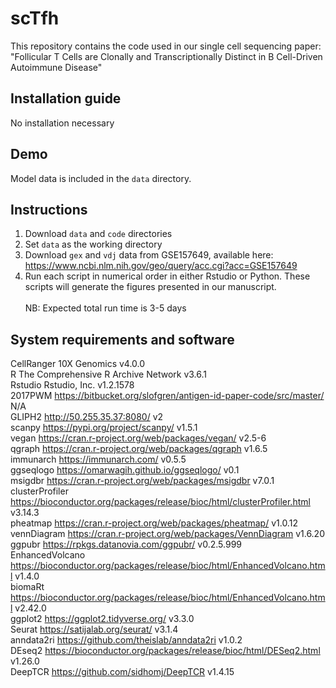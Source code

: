 # scTfh
This repository contains the code used in our single cell sequencing paper: "Follicular T Cells are Clonally and Transcriptionally Distinct in B Cell-Driven Autoimmune Disease"

## Installation guide
No installation necessary

## Demo
Model data is included in the `data` directory.

## Instructions
1. Download `data` and `code` directories
2. Set `data` as the working directory
3. Download `gex` and `vdj` data from GSE157649, available here: https://www.ncbi.nlm.nih.gov/geo/query/acc.cgi?acc=GSE157649
4. Run each script in numerical order in either Rstudio or Python.  These scripts will generate the figures presented in our manuscript.\
\
NB: Expected total run time is 3-5 days

## System requirements and software
CellRanger	10X Genomics	v4.0.0\
R	The Comprehensive R Archive Network	v3.6.1\
Rstudio 	Rstudio, Inc.	v1.2.1578\
2017PWM	https://bitbucket.org/slofgren/antigen-id-paper-code/src/master/	N/A\
GLIPH2	http://50.255.35.37:8080/	v2\
scanpy	https://pypi.org/project/scanpy/	v1.5.1\
vegan	https://cran.r-project.org/web/packages/vegan/	v2.5-6\
qgraph	https://cran.r-project.org/web/packages/qgraph	v1.6.5\
immunarch	https://immunarch.com/	v0.5.5\
ggseqlogo	https://omarwagih.github.io/ggseqlogo/	v0.1\
msigdbr	https://cran.r-project.org/web/packages/msigdbr	v7.0.1\
clusterProfiler	https://bioconductor.org/packages/release/bioc/html/clusterProfiler.html	v3.14.3\
pheatmap	https://cran.r-project.org/web/packages/pheatmap/	v1.0.12\
vennDiagram	https://cran.r-project.org/web/packages/VennDiagram	v1.6.20\
ggpubr	https://rpkgs.datanovia.com/ggpubr/	v0.2.5.999\
EnhancedVolcano	https://bioconductor.org/packages/release/bioc/html/EnhancedVolcano.html	v1.4.0\
biomaRt	https://bioconductor.org/packages/release/bioc/html/EnhancedVolcano.html	v2.42.0\
ggplot2	https://ggplot2.tidyverse.org/	v3.3.0\
Seurat	https://satijalab.org/seurat/	v3.1.4\
anndata2ri	https://github.com/theislab/anndata2ri	v1.0.2\
DEseq2	https://bioconductor.org/packages/release/bioc/html/DESeq2.html	v1.26.0\
DeepTCR	https://github.com/sidhomj/DeepTCR	v1.4.15


